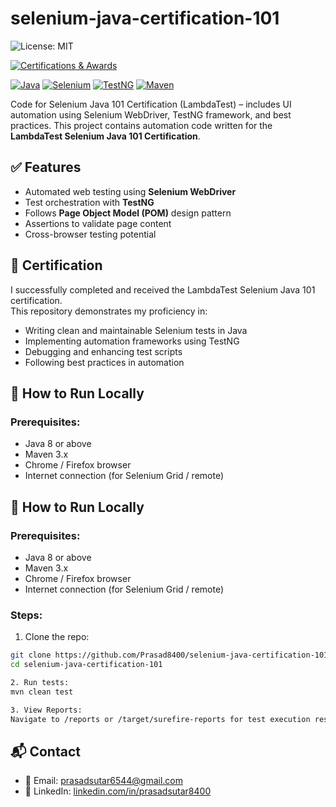 # selenium-java-certification-101

![License: MIT](https://img.shields.io/badge/License-MIT-yellow.svg)

[![Certifications & Awards](https://img.shields.io/badge/Certifications%20%26%20Awards-10-blue)](https://github.com/Prasad8400/My_AwardsAndCertifications/blob/main/My_AwardsAndCertifications.md)

[![Java](https://img.shields.io/badge/Java-ED8B00?style=flat&logo=java&logoColor=white)](https://www.java.com/)
[![Selenium](https://img.shields.io/badge/Selenium-43B02A?style=flat&logo=selenium&logoColor=white)](https://www.selenium.dev/)
[![TestNG](https://img.shields.io/badge/TestNG-FF6C37?style=flat&logo=testng)](https://testng.org/)
[![Maven](https://img.shields.io/badge/Maven-C71A36?style=flat&logo=apachemaven)](https://maven.apache.org/)

Code for Selenium Java 101 Certification (LambdaTest) – includes UI automation using Selenium WebDriver, TestNG framework, and best practices.
This project contains automation code written for the **LambdaTest Selenium Java 101 Certification**.

## ✅ Features

- Automated web testing using **Selenium WebDriver**
- Test orchestration with **TestNG**
- Follows **Page Object Model (POM)** design pattern
- Assertions to validate page content
- Cross-browser testing potential

## 📜 Certification

I successfully completed and received the LambdaTest Selenium Java 101 certification.  
This repository demonstrates my proficiency in:

- Writing clean and maintainable Selenium tests in Java
- Implementing automation frameworks using TestNG
- Debugging and enhancing test scripts
- Following best practices in automation

## 🚀 How to Run Locally

### Prerequisites:
- Java 8 or above
- Maven 3.x
- Chrome / Firefox browser
- Internet connection (for Selenium Grid / remote)

## 🚀 How to Run Locally

### Prerequisites:
- Java 8 or above
- Maven 3.x
- Chrome / Firefox browser
- Internet connection (for Selenium Grid / remote)

### Steps:
1. Clone the repo:
```bash
git clone https://github.com/Prasad8400/selenium-java-certification-101.git
cd selenium-java-certification-101

2. Run tests:
mvn clean test

3. View Reports:
Navigate to /reports or /target/surefire-reports for test execution results.
```

## 📬 Contact

- 📧 Email: prasadsutar6544@gmail.com  
- 💼 LinkedIn: [linkedin.com/in/prasadsutar8400](https://www.linkedin.com/in/prasadsutar8400/)
